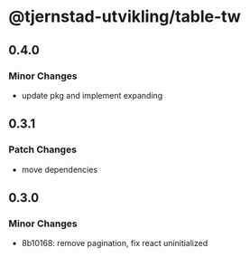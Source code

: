# @tjernstad-utvikling/table-tw

## 0.4.0

### Minor Changes

- update pkg and implement expanding

## 0.3.1

### Patch Changes

- move dependencies

## 0.3.0

### Minor Changes

- 8b10168: remove pagination, fix react uninitialized
